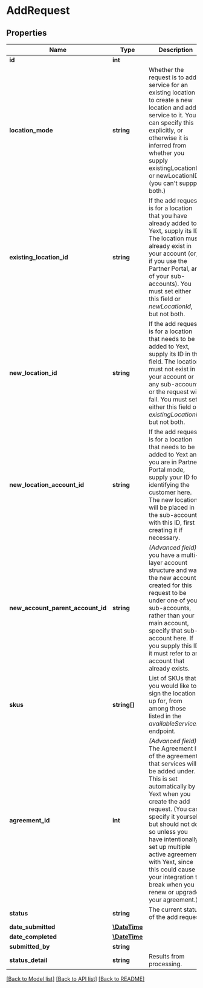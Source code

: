 # AddRequest

## Properties
Name | Type | Description | Notes
------------ | ------------- | ------------- | -------------
**id** | **int** |  | [optional] 
**location_mode** | **string** | Whether the request is to add service for an existing location or to create a new location and add service to it. You can specify this explicitly, or otherwise it is inferred from whether you supply existingLocationID or newLocationID (you can&#39;t suppply both.) | [optional] 
**existing_location_id** | **string** | If the add request is for a location that you have already added to Yext, supply its ID. The location must already exist in your account (or, if you use the Partner Portal, any of your sub-accounts). You must set either this field or *newLocationId*, but not both. | [optional] 
**new_location_id** | **string** | If the add request is for a location that needs to be added to Yext, supply its ID in this field. The location must not exist in your account or any sub-accounts or the request will fail. You must set either this field or *existingLocationId*, but not both. | [optional] 
**new_location_account_id** | **string** | If the add request is for a location that needs to be added to Yext and you are in Partner Portal mode, supply your ID for identifying the customer here. The new location will be placed in the sub-account with this ID, first creating it if necessary. | [optional] 
**new_account_parent_account_id** | **string** | *(Advanced field)* If you have a multi-layer account structure and want the new account created for this request to be under one of your sub-accounts, rather than your main account, specify that sub-account here. If you supply this ID, it must refer to an account that already exists. | [optional] 
**skus** | **string[]** | List of SKUs that you would like to sign the location up for, from among those listed in the *availableServices* endpoint. | 
**agreement_id** | **int** | *(Advanced field)* The Agreement ID of the agreement that services will be added under. This is set automatically by Yext when you create the add request. (You can specify it yourself, but should not do so unless you have intentionally set up multiple active agreements with Yext, since this could cause your integration to break when you renew or upgrade your agreement.) | [optional] 
**status** | **string** | The current status of the add request | [optional] 
**date_submitted** | [**\DateTime**](Date.md) |  | [optional] 
**date_completed** | [**\DateTime**](Date.md) |  | [optional] 
**submitted_by** | **string** |  | [optional] 
**status_detail** | **string** | Results from processing. | [optional] 

[[Back to Model list]](../README.md#documentation-for-models) [[Back to API list]](../README.md#documentation-for-api-endpoints) [[Back to README]](../README.md)


